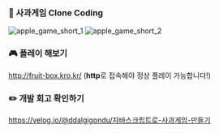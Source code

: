 ### 🍎 사과게임 Clone Coding
![apple_game_short_1](https://github.com/user-attachments/assets/a1bc4ea4-f8e6-40c8-b0b8-850636e32952)
![apple_game_short_2](https://github.com/user-attachments/assets/91efb868-134d-409c-af7a-2c38f32b799b)

### 🎮 플레이 해보기
http://fruit-box.kro.kr/
(**http**로 접속해야 정상 플레이 가능합니다!)

### ✏️ 개발 회고 확인하기
https://velog.io/@ddalgigondu/자바스크립트로-사과게임-만들기
